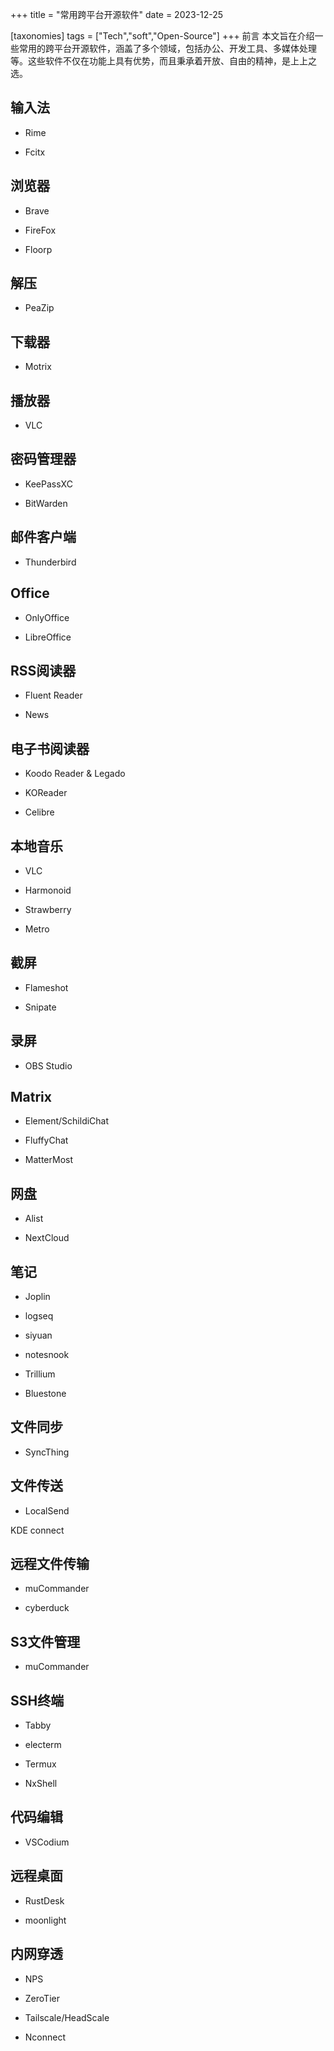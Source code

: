 +++
title = "常用跨平台开源软件"
date = 2023-12-25

[taxonomies]
tags = ["Tech","soft","Open-Source"]
+++
前言 本文旨在介绍一些常用的跨平台开源软件，涵盖了多个领域，包括办公、开发工具、多媒体处理等。这些软件不仅在功能上具有优势，而且秉承着开放、自由的精神，是上上之选。
<!-- more -->
## 输入法

- Rime

- Fcitx

## 浏览器

- Brave 

- FireFox

- Floorp

## 解压

- PeaZip 


## 下载器

- Motrix 

## 播放器

- VLC 

## 密码管理器

- KeePassXC

- BitWarden


## 邮件客户端

- Thunderbird


## Office

- OnlyOffice 

- LibreOffice


## RSS阅读器

- Fluent Reader 

- News 

## 电子书阅读器

- Koodo Reader & Legado 

- KOReader

- Celibre

## 本地音乐

- VLC

- Harmonoid

- Strawberry 

- Metro 

## 截屏

- Flameshot 

- Snipate

## 录屏

- OBS Studio

## Matrix

- Element/SchildiChat 

- FluffyChat

- MatterMost

## 网盘

- Alist

- NextCloud

## 笔记

- Joplin

- logseq

- siyuan

- notesnook

- Trillium

- Bluestone 

## 文件同步

- SyncThing

## 文件传送

- LocalSend

KDE connect

## 远程文件传输

- muCommander 

- cyberduck

## S3文件管理

- muCommander 

## SSH终端

- Tabby 

- electerm 

- Termux

- NxShell


## 代码编辑

- VSCodium 

## 远程桌面

- RustDesk 

- moonlight

## 内网穿透
- NPS

- ZeroTier

- Tailscale/HeadScale

- Nconnect









